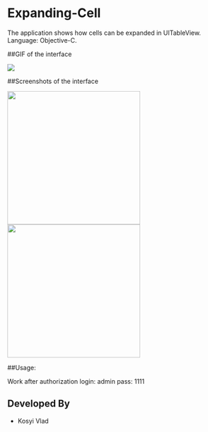 # Expanding-Cell

The application shows how cells can be expanded in UITableView.
Language: Objective-C.

##GIF of the interface

![](https://github.com/vlaskos/Expending-Cell/blob/master/Resources/3.png)

##Screenshots of the interface

<img src="https://github.com/vlaskos/Expending-Cell/blob/master/Resources/1.png" width="300">
<img src="https://github.com/vlaskos/Expending-Cell/blob/master/Resources/2.png" width="300">

##Usage: 

Work after authorization
login: admin
pass: 1111

Developed By
------------
* Kosyi Vlad
